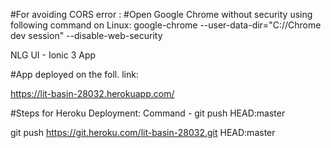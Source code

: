#For avoiding CORS error :
#Open Google Chrome without security using following command on Linux:
google-chrome --user-data-dir="C://Chrome dev session" --disable-web-security

NLG UI - Ionic 3 App


#App deployed on the foll. link: 

https://lit-basin-28032.herokuapp.com/

#Steps for Heroku Deployment: 
Command - git push <heroku url> HEAD:master

git push https://git.heroku.com/lit-basin-28032.git HEAD:master

